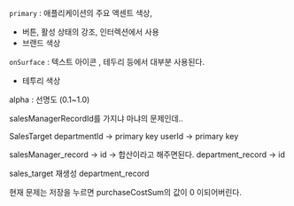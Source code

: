 
`primary` : 애플리케이션의 주요 액센트 색상,
 - 버튼, 활성 상태의 강조, 인터렉션에서 사용
 - 브랜드 색상

`onSurface` : 텍스트 아이콘 , 테두리 등에서 대부분 사용된다.
- 테투리 색상

alpha : 선명도 (0.1~1.0)

salesManagerRecordId를 가지냐 마냐의 문제인데..


SalesTarget
departmentId -> primary key 
userId -> primary key 

salesManager_record  -> id  -> 합산이라고 해주면된다.
department_record -> id 

sales_target 재생성
department_record

현재 문제는 저장을 누르면 purchaseCostSum의 값이 0 이되어버린다.

